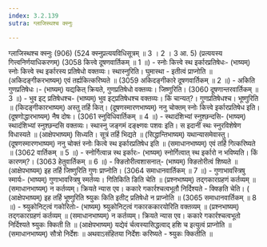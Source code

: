 ```yaml
---
index: 3.2.139
sutra: ग्लाजिस्थश्च क्स्नुः

---
```

 ग्लाजिस्थश्च क्स्नुः (906) (524 क्स्नुप्रत्ययविधिसूत्रम् ॥ 3 । 2 । 3 आ. 5) (प्रत्ययस्य गित्त्वनिर्णयाधिकरणम्) (3058 कित्त्वे दूषणवार्तिकम् ॥ 1 ॥) - स्नोः कित्त्वे स्थ इर्कारप्रतिषेधः- (भाष्यम्) स्नोः कित्त्वे स्थ इर्कारस्य प्रतिषेधो वक्तव्यः। स्थास्नुरिति। घुमास्था -  इतीत्वं प्राप्नोति ॥ (अकिदङ्गीकरभाष्यम्) एवं तर्ह्यकित्करिष्यते ॥ (3059 अकिदङ्गीकारे दूषणवार्तिकम् ॥ 2 ॥) - अकिति गुणप्रतिषेधः।- (भाष्यम्) यद्यकित् क्रियते, गुणप्रतिषेधो वक्तव्यः। जिष्णुरिति। (3060 दूषणान्तरवार्तिकम् ॥ 3 ॥) - भुव इट् प्रतिषेधश्च- (भाष्यम्) भुव इट्प्रतिषेधश्च वक्तव्यः। किं चान्यत्?। गुणप्रतिषेधश्च। भूष्णुरिति ॥ (किदङ्गीकारभाष्यम्) अस्तु तर्हि कित्। (दूषणस्मारणभाष्यम्) ननु चोक्तम् स्नोः कित्त्वे इर्कारप्रतिषेध इति। (दूषणोद्धारभाष्यम्) नैष दोषः। (3061 स्नुविधिवार्तिकम् ॥ 4 ॥) - स्थादंशिभ्यां स्नुश्छन्दसि- (भाष्यम्) स्थादंशिभ्यां स्नुश्छन्दसि वक्तव्यः। स्थास्नु जङ्गमं दङ्क्ष्णवः पशवः इति। स इदानीं स्थः स्नुरविशेषेण विधास्यते ॥ (आक्षेपभाष्यम्) सिध्यति। सूत्रं तर्हि भिद्यते ॥ (सिद्धान्तिभाष्यम्) यथान्यासमेवास्तु। (दूषणस्मारणभाष्यम्) ननु चोक्तं स्नोः कित्वे स्थ इर्कारप्रतिषेध इति ॥ (समाधानभाष्यम्) एवं तर्हि गित्करिष्यते ॥ (3062 वार्तिकम् ॥ 5 ॥) - स्नोर्गित्वान्न स्थ इर्कारः- (भाष्यम्) स्नोर्गित्वात् स्थ इर्कारो न भविष्यति। किं कारणम्?। (3063 हेतुवार्तिकम् ॥ 6 ॥) - क्ङितोरीत्वशासनात्- (भाष्यम्) क्ङितोरीत्वं शिष्यते ॥ (आक्षेपभाष्यम्) इह तर्हि जिष्णुरिति गुणः प्राप्नोति। (3064 समाधानवार्तिकम् ॥ 7 ॥) - गुणाभावस्त्रिषु स्मार्यः- (भाष्यम्) गुणाभावस्त्रिषु स्मर्तव्यः। गितिकिति ङिति चेति ॥ (प्रश्नभाष्यम्) तद्गकारग्रहणं कर्तव्यम् ॥ (समाधानभाष्यम्) न कर्तव्यम्। क्रियते न्यास एव। ककारे गकार्रश्चत्वभूतौ निर्दिश्यते - क्क्ङिति चेति। ( (आक्षेपभाष्यम्) इह तर्हि भूष्णुरिति श्र्युकः किति इतीट् प्रतिषेधो न प्राप्नोति ॥ (3065 समाधानवार्तिकम् ॥ 8 ॥) - श्र्युकोनिट्त्वं गकोरितोः- (भाष्यम्) श्र्युकोनिट्त्वं गकारककारयोरिति वक्तव्यम् ॥ (प्रश्नभाष्यम्) तद्गकारग्रहणं कर्तव्यम् ॥ (समाधानभाष्यम्) न कर्तव्यम्। क्रियते न्यास एव। ककारे गकार्रश्चत्वभूतो निर्दिश्यते श्र्युकः क्किती ति ॥ (आक्षेपभाष्यम्) यद्येवं र्चत्वस्यासिद्धत्वाद् हशि च इत्युत्वं प्राप्नोति ॥ (समाधानभाष्यम्) सौत्रो निर्देशः ॥ अथवाऽसंहितया निर्देशः करिष्यते - श्र्युकः क्कितीति ॥ 